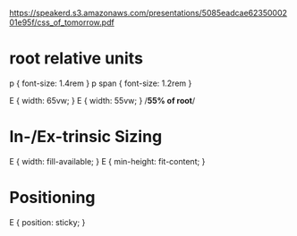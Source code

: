 https://speakerd.s3.amazonaws.com/presentations/5085eadcae6235000201e95f/css_of_tomorrow.pdf

# root relative units #

p { font-size: 1.4rem }
p span { font-size: 1.2rem }

E { width: 65vw; }
E { width: 55vw; } /**55% of root**/

# In-/Ex-trinsic Sizing #

E { width: fill-available; }
E { min-height: fit-content; }

# Positioning #

E { position: sticky; }